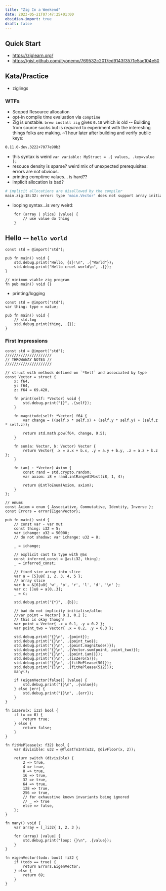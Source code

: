 ```yaml
---
title: "Zig In a Weekend"
date: 2023-05-21T07:47:25+01:00
obsidian-import: true
draft: false
---
```


## Quick Start

- <https://ziglearn.org/>
- <https://gist.github.com/ityonemo/769532c2017ed9143f3571e5ac104e50>

## Kata/Practice

- ziglings

### WTFs

- Scoped Resource allocation
- opt-in compile time evaluation via `comptime`
- Zig is unstable. `brew install zig` gives `0.10` which is old -- Building from source sucks but is _required_ to experiment with the interesting things folks are making. ~1 hour later after building and verify public keys:

```zsh
0.11.0-dev.3222+7077e90b3
```

- this syntax is weird `var variable: MyStruct = .{ values, .key=value };`
- resouce density is sparse? weird mix of unexpected prerequisites: errors are not obvious.
- printing comptime values... is hard??
- implicit allocation is bad?

```zsh
# implicit allocations are disallowed by the compiler
main.zig:18:32: error: type 'main.Vector' does not support array initialization syntax
```

- looping syntax...is very weird:

```zig
    for (array | slice) |value| {
        // use value do thing
    }
```

## Hello -- `hello world`

```zig
const std = @import("std");

pub fn main() void {
    std.debug.print("Hello, {s}!\n", .{"World"});
    std.debug.print("Hello cruel world\n", .{});
}

```

```zig
// minimum viable zig program
fn pub main() void {}
```

- printing/logging

```zig
const std = @import("std");
var thing: type = value;

pub fn main() void {
    // std.log
    std.debug.print(thing, .{});
}
```

### First Impressions

```zig
const std = @import("std");
/////////////////////
// THROWAWAY NOTES //
/////////////////////

// struct with methods defined on `*Self` and associated by type
const Vector = struct {
    x: f64,
    y: f64,
    z: f64 = 69.420,

    fn print(self: *Vector) void {
        std.debug.print("{}", .{self});
    }

    fn magnitude(self: *Vector) f64 {
        var change = ((self.x * self.x) + (self.y * self.y) + (self.z * self.z));

        return std.math.pow(f64, change, 0.5);
    }

    fn sum(a: Vector, b: Vector) Vector {
        return Vector{ .x = a.x + b.x, .y = a.y + b.y, .z = a.z + b.z };
    }

    fn iam(_: *Vector) Axiom {
        const rand = std.crypto.random;
        var axiom: i8 = rand.intRangeAtMost(i8, 1, 4);

        return @intToEnum(Axiom, axiom);
    }
};

// enums
const Axiom = enum { Associative, Commutative, Identity, Inverse };
const Errors = error{EigenVector};

pub fn main() void {
    // const var - var mut
    const thing: i32 = 5;
    var ichange: u32 = 50000;
    // do not shadow: var ichange: u32 = 8;

    _ = ichange;

    // explicit cast to type with @as
    const inferred_const = @as(i32, thing);
    _ = inferred_const;

    // fixed size array into slice
    var a = [5]u8{ 1, 2, 3, 4, 5 };
    // array slice
    var b = &[6]u8{ 'w', 'o', 'r', 'l', 'd', '\n' };
    var c: []u8 = a[0..3];
    _ = c;

    std.debug.print("{*}", .{b});

    // bad do not implicity initialise/alloc
    //var point = Vector{ 0.1, 0.2 };
    // this is okay though!
    var point = Vector{ .x = 0.1, .y = 0.2 };
    var point_two = Vector{ .x = 0.2, .y = 0.3 };

    std.debug.print("{}\n", .{point});
    std.debug.print("{}\n", .{point_two});
    std.debug.print("{}\n", .{point.magnitude()});
    std.debug.print("{}\n", .{Vector.sum(point, point_two)});
    std.debug.print("{}\n", .{point.iam()});
    std.debug.print("{}\n", .{isZero(5)});
    std.debug.print("{}\n", .{fitMePlease(50)});
    std.debug.print("{}\n", .{fitMePlease(512)});
    many();

    if (eigenVector(false)) |value| {
        std.debug.print("{}\n", .{value});
    } else |err| {
        std.debug.print("{}\n", .{err});
    }
}

fn isZero(x: i32) bool {
    if (x == 0) {
        return true;
    } else {
        return false;
    }
}

fn fitMePlease(x: f32) bool {
    var divisible: u32 = @floatToInt(u32, @divFloor(x, 2));

    return switch (divisible) {
        2 => true,
        4 => true,
        8 => true,
        16 => true,
        32 => true,
        64 => true,
        128 => true,
        256 => true,
        // for exhaustive known invariants being ignored
        // _ => true
        else => false,
    };
}

fn many() void {
    var array = [_]i32{ 1, 2, 3 };

    for (array) |value| {
        std.debug.print("loop: {}\n", .{value});
    }
}

fn eigenVector(todo: bool) !i32 {
    if (todo == true) {
        return Errors.EigenVector;
    } else {
        return 69;
    }
}
```